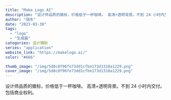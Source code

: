 ```yaml
---
title: "Make Logo AI"
description: "设计师品质的徽标，价格低于一杯咖啡。 高清+透明背景。不到 24 小时内交付。包括商业权利。"
author: "瑞东"
date: "2023-03-30"
tags:
  - "logo"
  - "生成器"
categories: 设计辅助
series: "application"
website_link: "https://makelogo.ai/"
color: "#666"

thumb_image: "/img/5d8c8f96fe73dd1cfbe173d1318a1229.png"
cover_image: "/img/5d8c8f96fe73dd1cfbe173d1318a1229.png"
---
```


设计师品质的徽标，价格低于一杯咖啡。 高清+透明背景。不到 24 小时内交付。包括商业权利。